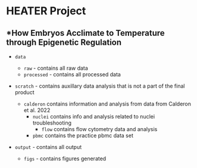 # HEATER Project

## ***H**ow **E**mbryos **A**cclimate to **T**emperature through **E**pigenetic **R**egulation

- `data` 
    - `raw` - contains all raw data
    - `processed` - contains all processed data
    
    
- `scratch` - contains auxillary data analysis that is not a part of the final product
  - `calderon` contains information and analysis from data from Calderon et al. 2022
    - `nuclei` contains info and analysis related to nuclei troubleshooting
        - `flow` contains flow cytometry data and analysis
    - `pbmc` contains the practice pbmc data set
    
- `output` - contains all output
    - `figs` - contains figures generated   

